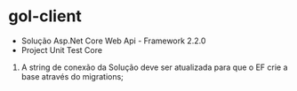 # gol-client

- Solução Asp.Net Core Web Api - Framework 2.2.0
- Project Unit Test Core

1) A string de conexão da Solução deve ser atualizada para que o EF crie a base através do migrations;
